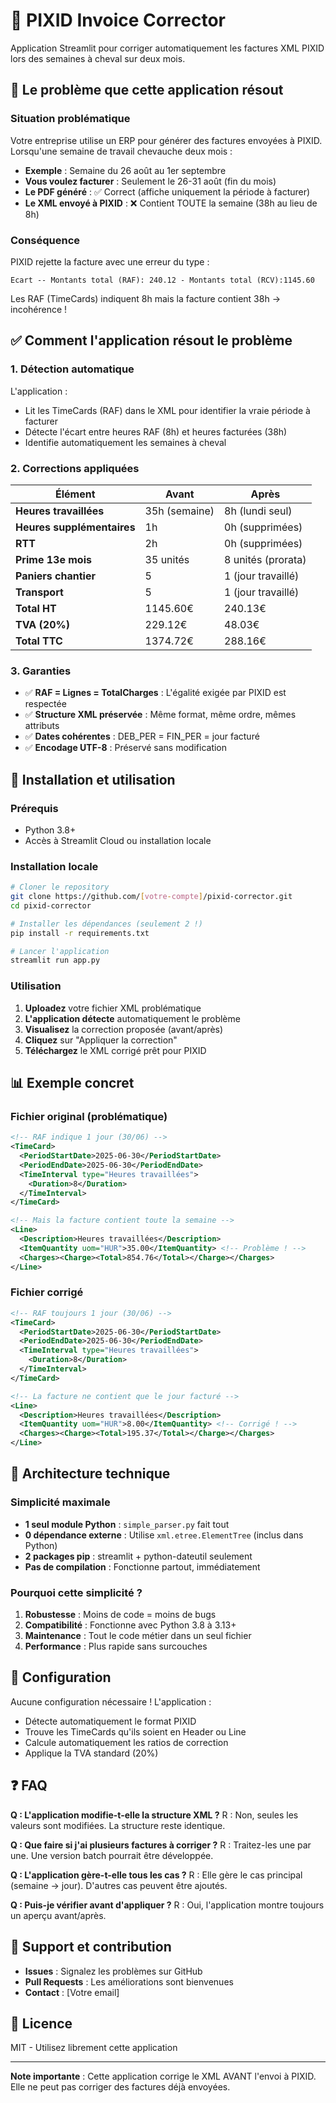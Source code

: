 # 📄 PIXID Invoice Corrector

Application Streamlit pour corriger automatiquement les factures XML PIXID lors des semaines à cheval sur deux mois.

## 🔴 Le problème que cette application résout

### Situation problématique

Votre entreprise utilise un ERP pour générer des factures envoyées à PIXID. Lorsqu'une semaine de travail chevauche deux mois :

- **Exemple** : Semaine du 26 août au 1er septembre
- **Vous voulez facturer** : Seulement le 26-31 août (fin du mois)
- **Le PDF généré** : ✅ Correct (affiche uniquement la période à facturer)
- **Le XML envoyé à PIXID** : ❌ Contient TOUTE la semaine (38h au lieu de 8h)

### Conséquence

PIXID rejette la facture avec une erreur du type :
```
Ecart -- Montants total (RAF): 240.12 - Montants total (RCV):1145.60
```

Les RAF (TimeCards) indiquent 8h mais la facture contient 38h → incohérence !

## ✅ Comment l'application résout le problème

### 1. Détection automatique

L'application :
- Lit les TimeCards (RAF) dans le XML pour identifier la vraie période à facturer
- Détecte l'écart entre heures RAF (8h) et heures facturées (38h)
- Identifie automatiquement les semaines à cheval

### 2. Corrections appliquées

| Élément | Avant | Après |
|---------|-------|-------|
| **Heures travaillées** | 35h (semaine) | 8h (lundi seul) |
| **Heures supplémentaires** | 1h | 0h (supprimées) |
| **RTT** | 2h | 0h (supprimées) |
| **Prime 13e mois** | 35 unités | 8 unités (prorata) |
| **Paniers chantier** | 5 | 1 (jour travaillé) |
| **Transport** | 5 | 1 (jour travaillé) |
| **Total HT** | 1145.60€ | 240.13€ |
| **TVA (20%)** | 229.12€ | 48.03€ |
| **Total TTC** | 1374.72€ | 288.16€ |

### 3. Garanties

- ✅ **RAF = Lignes = TotalCharges** : L'égalité exigée par PIXID est respectée
- ✅ **Structure XML préservée** : Même format, même ordre, mêmes attributs
- ✅ **Dates cohérentes** : DEB_PER = FIN_PER = jour facturé
- ✅ **Encodage UTF-8** : Préservé sans modification

## 🚀 Installation et utilisation

### Prérequis

- Python 3.8+
- Accès à Streamlit Cloud ou installation locale

### Installation locale

```bash
# Cloner le repository
git clone https://github.com/[votre-compte]/pixid-corrector.git
cd pixid-corrector

# Installer les dépendances (seulement 2 !)
pip install -r requirements.txt

# Lancer l'application
streamlit run app.py
```

### Utilisation

1. **Uploadez** votre fichier XML problématique
2. **L'application détecte** automatiquement le problème
3. **Visualisez** la correction proposée (avant/après)
4. **Cliquez** sur "Appliquer la correction"
5. **Téléchargez** le XML corrigé prêt pour PIXID

## 📊 Exemple concret

### Fichier original (problématique)
```xml
<!-- RAF indique 1 jour (30/06) -->
<TimeCard>
  <PeriodStartDate>2025-06-30</PeriodStartDate>
  <PeriodEndDate>2025-06-30</PeriodEndDate>
  <TimeInterval type="Heures travaillées">
    <Duration>8</Duration>
  </TimeInterval>
</TimeCard>

<!-- Mais la facture contient toute la semaine -->
<Line>
  <Description>Heures travaillées</Description>
  <ItemQuantity uom="HUR">35.00</ItemQuantity> <!-- Problème ! -->
  <Charges><Charge><Total>854.76</Total></Charge></Charges>
</Line>
```

### Fichier corrigé
```xml
<!-- RAF toujours 1 jour (30/06) -->
<TimeCard>
  <PeriodStartDate>2025-06-30</PeriodStartDate>
  <PeriodEndDate>2025-06-30</PeriodEndDate>
  <TimeInterval type="Heures travaillées">
    <Duration>8</Duration>
  </TimeInterval>
</TimeCard>

<!-- La facture ne contient que le jour facturé -->
<Line>
  <Description>Heures travaillées</Description>
  <ItemQuantity uom="HUR">8.00</ItemQuantity> <!-- Corrigé ! -->
  <Charges><Charge><Total>195.37</Total></Charge></Charges>
</Line>
```

## 🔧 Architecture technique

### Simplicité maximale

- **1 seul module Python** : `simple_parser.py` fait tout
- **0 dépendance externe** : Utilise `xml.etree.ElementTree` (inclus dans Python)
- **2 packages pip** : streamlit + python-dateutil seulement
- **Pas de compilation** : Fonctionne partout, immédiatement

### Pourquoi cette simplicité ?

1. **Robustesse** : Moins de code = moins de bugs
2. **Compatibilité** : Fonctionne avec Python 3.8 à 3.13+
3. **Maintenance** : Tout le code métier dans un seul fichier
4. **Performance** : Plus rapide sans surcouches

## 📝 Configuration

Aucune configuration nécessaire ! L'application :
- Détecte automatiquement le format PIXID
- Trouve les TimeCards qu'ils soient en Header ou Line
- Calcule automatiquement les ratios de correction
- Applique la TVA standard (20%)

## ❓ FAQ

**Q : L'application modifie-t-elle la structure XML ?**
R : Non, seules les valeurs sont modifiées. La structure reste identique.

**Q : Que faire si j'ai plusieurs factures à corriger ?**
R : Traitez-les une par une. Une version batch pourrait être développée.

**Q : L'application gère-t-elle tous les cas ?**
R : Elle gère le cas principal (semaine → jour). D'autres cas peuvent être ajoutés.

**Q : Puis-je vérifier avant d'appliquer ?**
R : Oui, l'application montre toujours un aperçu avant/après.

## 🤝 Support et contribution

- **Issues** : Signalez les problèmes sur GitHub
- **Pull Requests** : Les améliorations sont bienvenues
- **Contact** : [Votre email]

## 📜 Licence

MIT - Utilisez librement cette application

---

**Note importante** : Cette application corrige le XML AVANT l'envoi à PIXID. Elle ne peut pas corriger des factures déjà envoyées.
